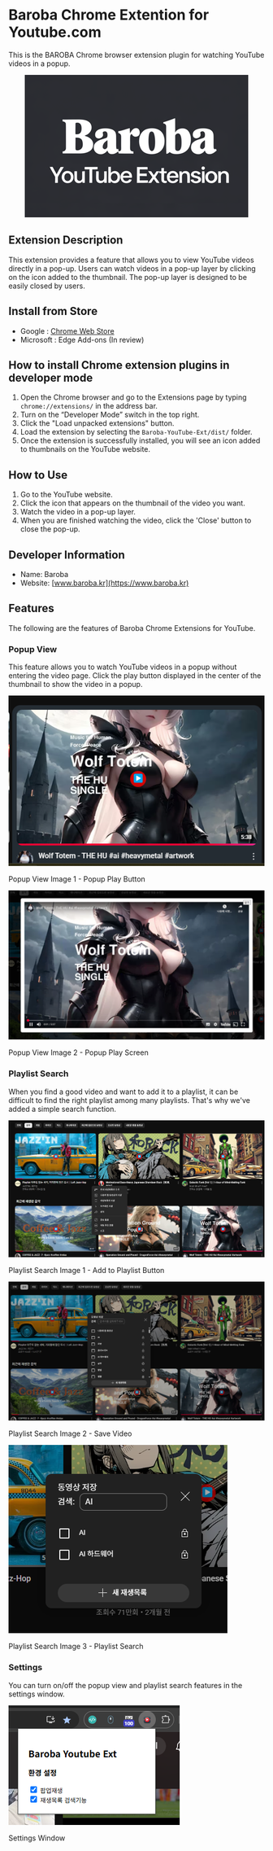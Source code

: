 
# Baroba Chrome Extention for Youtube.com
This is the BAROBA Chrome browser extension plugin for watching YouTube videos in a popup.
<div align="center">
  <img src="assets/Small-Promotional-Tile.png" alt="logo">
</div>

## Extension Description
This extension provides a feature that allows you to view YouTube videos directly in a pop-up. Users can watch videos in a pop-up layer by clicking on the icon added to the thumbnail. The pop-up layer is designed to be easily closed by users.

## Install from Store

- Google : [Chrome Web Store](https://chromewebstore.google.com/detail/baroba-youtube-ext/epeclcdjpbiiiadlnmbjnnaielfmglea)
- Microsoft : Edge Add-ons (In review​)

## How to install Chrome extension plugins in developer mode
1. Open the Chrome browser and go to the Extensions page by typing `chrome://extensions/` in the address bar.
2. Turn on the “Developer Mode” switch in the top right.
3. Click the "Load unpacked extensions" button.
4. Load the extension by selecting the `Baroba-YouTube-Ext/dist/` folder.
5. Once the extension is successfully installed, you will see an icon added to thumbnails on the YouTube website.

## How to Use
1. Go to the YouTube website.
2. Click the icon that appears on the thumbnail of the video you want.
3. Watch the video in a pop-up layer.
4. When you are finished watching the video, click the 'Close' button to close the pop-up.

## Developer Information
- Name: Baroba
- Website: [www.baroba.kr](https://www.baroba.kr)


## Features

The following are the features of Baroba Chrome Extensions for YouTube.

### Popup View

This feature allows you to watch YouTube videos in a popup without entering the video page. Click the play button displayed in the center of the thumbnail to show the video in a popup.

![Popup View Image 1 - Popup Play Button](assets/popup-view-1.png)

Popup View Image 1 - Popup Play Button

![Popup View Image 2 - Popup Play Screen](assets/popup-view-2.png)

Popup View Image 2 - Popup Play Screen

### Playlist Search

When you find a good video and want to add it to a playlist, it can be difficult to find the right playlist among many playlists. That's why we've added a simple search function.

![Playlist Search Image 1 - Add to Playlist Button](assets/search-playlist-1.png)

Playlist Search Image 1 - Add to Playlist Button

![Playlist Search Image 2 - Save Video](assets/search-playlist-2.png)

Playlist Search Image 2 - Save Video

![Playlist Search Image 3 - Playlist Search](assets/search-playlist-3.png)

Playlist Search Image 3 - Playlist Search

### Settings

You can turn on/off the popup view and playlist search features in the settings window.

![Image 1 - Settings Window](assets/setting-window.png)

Settings Window
